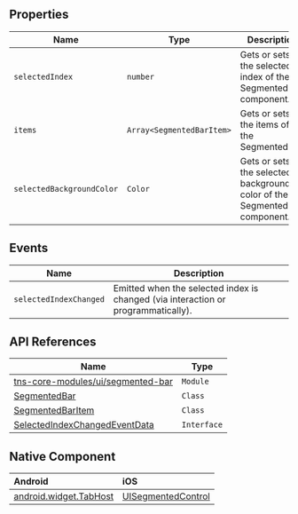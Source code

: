 ## Properties

| Name     | Type    | Description    |
|----------|---------|----------------|
| `selectedIndex`   | `number` | Gets or sets the selected index of the SegmentedBar component. |
| `items`   | `Array<SegmentedBarItem>` | Gets or sets the items of the SegmentedBar. |
| `selectedBackgroundColor`   | `Color` | Gets or sets the selected background color of the SegmentedBar component. |

## Events

| Name     | Description    |
|----------|----------------|
| `selectedIndexChanged`  | Emitted when the selected index is changed (via interaction or programmatically). |

## API References

| Name     | Type    |
|----------|---------|
| [tns-core-modules/ui/segmented-bar](http://docs.nativescript.org/api-reference/modules/_ui_segmented_bar_.html) | `Module` |
| [SegmentedBar](https://docs.nativescript.org/api-reference/classes/_ui_segmented_bar_.segmentedbar) | `Class` |
| [SegmentedBarItem](https://docs.nativescript.org/api-reference/classes/_ui_segmented_bar_.segmentedbaritem) | `Class` |
| [SelectedIndexChangedEventData](https://docs.nativescript.org/api-reference/interfaces/_ui_segmented_bar_.selectedindexchangedeventdata) | `Interface` |

## Native Component

| Android               | iOS      |
|:----------------------|:---------|
| [android.widget.TabHost](http://developer.android.com/reference/android/widget/TabHost.html) | [UISegmentedControl](https://developer.apple.com/library/prerelease/ios/documentation/UIKit/Reference/UISegmentedControl_Class/index.html) |

